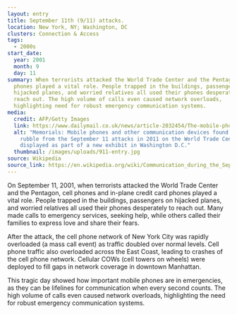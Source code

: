 ```yaml
---
layout: entry
title: September 11th (9/11) attacks.
location: New York, NY; Washington, DC
clusters: Connection & Access
tags:
  - 2000s
start_date:
  year: 2001
  month: 9
  day: 11
summary: When terrorists attacked the World Trade Center and the Pentagon, cell
  phones played a vital role. People trapped in the buildings, passengers on
  hijacked planes, and worried relatives all used their phones desperately to
  reach out. The high volume of calls even caused network overloads,
  highlighting need for robust emergency communication systems.
media:
  credit: AFP/Getty Images
  link: https://www.dailymail.co.uk/news/article-2032454/The-mobile-phones-kept-ringing--picked-Haunting-9-11-artefacts-FBI-terror-trials-public-show.html
  alt: "Memorials: Mobile phones and other communication devices found in the
    rubble from the September 11 attacks in 2011 on the World Trade Center are
    displayed as part of a new exhibit in Washington D.C."
  thumbnail: /images/uploads/911-entry.jpg
source: Wikipedia
source_link: https://en.wikipedia.org/wiki/Communication_during_the_September_11_attacks
---
```

On September 11, 2001, when terrorists attacked the World Trade Center and the Pentagon, cell phones and in-plane credit card phones played a vital role. People trapped in the buildings, passengers on hijacked planes, and worried relatives all used their phones desperately to reach out. Many made calls to emergency services, seeking help, while others called their families to express love and share their fears. 

After the attack, the cell phone network of New York City was rapidly overloaded (a mass call event) as traffic doubled over normal levels. Cell phone traffic also overloaded across the East Coast, leading to crashes of the cell phone network. Cellular COWs (cell towers on wheels) were deployed to fill gaps in network coverage in downtown Manhattan. 

This tragic day showed how important mobile phones are in emergencies, as they can be lifelines for communication when every second counts. The high volume of calls even caused network overloads, highlighting the need for robust emergency communication systems.